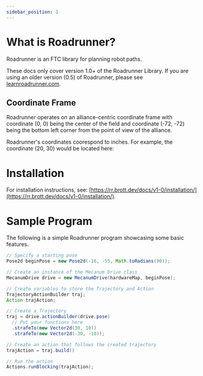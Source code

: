 ```yaml
---
sidebar_position: 1
---
```


# What is Roadrunner?

Roadrunner is an FTC library for planning robot paths.

These docs only cover version 1.0+ of the Roadrunner Library. If you are using an older version (0.5) of Roadrunner, please see [learnroadrunner.com](https://learnroadrunner.com/).


## Coordinate Frame
Roadrunner operates on an alliance-centric coordinate frame with coordinate (0, 0) being the center of the field and coordinate (-72, -72) being the bottom left corner from the point of view of the alliance.

Roadrunner's coordinates coorespond to inches. For example, the coordinate (20, 30) would be located here:

# Installation
For installation instructions, see: [https://rr.brott.dev/docs/v1-0/installation/](https://rr.brott.dev/docs/v1-0/installation/).

# Sample Program
The following is a simple Roadrunner program showcasing some basic features.

```java
// Specify a starting pose
Pose2d beginPose = new Pose2d(-16, -55, Math.toRadians(90));

// Create an instance of the Mecanum Drive class
MecanumDrive drive = new MecanumDrive(hardwareMap, beginPose);

// Create variables to store the Trajectory and Action
TrajectoryActionBuilder traj;
Action trajAction;

// Create a Trajectory
traj = drive.actionBuilder(drive.pose)
  // Put your functions here
  .strafeTo(new Vector2d(30, 10))
  .strafeTo(new Vector2d(-30, -10));

// Create an action that follows the created trajectory
trajAction = traj.build()

// Run the action
Actions.runBlocking(trajAction);
```
